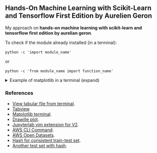 ## Hands-On Machine Learning with Scikit-Learn and Tensorflow First Edition by Aurelien Geron

My approach on **hands-on machine learning with scikit-learn and tensorflow first edition by aurelian geron**.

To check if the module already installed (in a terminal):
```
python -c 'import module_name'
```
or
```
python -c 'from module_name import function_name'
```

<details><summary>Example of matplotlib in a terminal (expand)</summary>
<img src="img/matplotlib-terminal.jpg" alt="matplotlib in terminal">
</details>

### References
- [View tabular file from terminal](https://stackoverflow.com/questions/1875305/view-tabular-file-such-as-csv-from-command-line).
- [Tabview](https://github.com/TabViewer/tabview).
- [Matplotlib terminal](https://github.com/matrach/matplotlib-terminal).
- [Drawille plot](https://github.com/gooofy/drawilleplot).
- [Jupyterlab vim extension for V2](https://github.com/jwkvam/jupyterlab-vim/pull/123).
- [AWS CLI Command](https://docs.aws.amazon.com/cli/latest/reference/s3/cp.html).
- [AWS Open Datasets](https://registry.opendata.aws/).
- [Hash for consistent train-test set](https://stackoverflow.com/questions/58639969/what-is-the-meaning-of-taking-hash-for-consistent-train-test-set).
- [Another test set with hash](https://github.com/ageron/handson-ml/issues/71#issuecomment-323021995).
